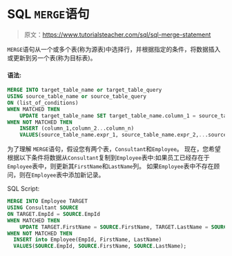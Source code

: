 # SQL `MERGE`语句

> 原文：<https://www.tutorialsteacher.com/sql/sql-merge-statement>

`MERGE`语句从一个或多个表(称为源表)中选择行，并根据指定的条件，将数据插入或更新到另一个表(称为目标表)。

#### 语法:

```sql
MERGE INTO target_table_name or target_table_query
USING source_table_name or source_table_query
ON (list_of_conditions)
WHEN MATCHED THEN
    UPDATE target_table_name SET target_table_name.column_1 = source_table_name.expr_1, target_table_name.column_2 = source_table_name.expr_2,...target_table_name.column_n = source_table_name.expr_n
WHEN NOT MATCHED THEN
    INSERT (column_1,column_2...column_n)
    VALUES(source_table_name.expr_1, source_table_name.expr_2,...source_table_name.expr_n); 
```

为了理解 `MERGE`语句，假设您有两个表，`Consultant`和`Employee`。 现在，您希望根据以下条件将数据从`Consultant`复制到`Employee`表中:如果员工已经存在于`Employee`表中，则更新其`FirstName`和`LastName`列。 如果`Employee`表中不存在顾问，则在`Employee`表中添加新记录。

SQL Script: 

```sql
MERGE INTO Employee TARGET
USING Consultant SOURCE
ON TARGET.EmpId = SOURCE.EmpId
WHEN MATCHED THEN 
    UPDATE TARGET.FirstName = SOURCE.FirstName, TARGET.LastName = SOURCE.LastName
WHEN NOT MATCHED THEN
  INSERT into Employee(EmpId, FirstName, LastName)
  VALUES(SOURCE.EmpId, SOURCE.FirstName, SOURCE.LastName); 
```

